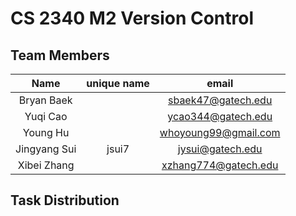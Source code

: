 # CS 2340 M2 Version Control

## Team Members
Name|unique name|email
:-:|:-:|:-:
Bryan Baek||sbaek47@gatech.edu
Yuqi Cao||ycao344@gatech.edu
Young Hu||whoyoung99@gmail.com
Jingyang Sui|jsui7|jysui@gatech.edu
Xibei Zhang||xzhang774@gatech.edu

## Task Distribution